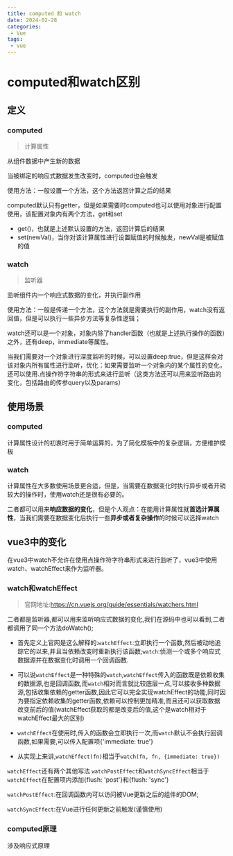 ```yaml
---
title: computed 和 watch
date: 2024-02-28
categories:
 - Vue
tags:
 - vue
---
```


# computed和watch区别

## 定义
### computed
> 计算属性

从组件数据中产生新的数据

当被绑定的响应式数据发生改变时，computed也会触发

使用方法：一般设置一个方法，这个方法返回计算之后的结果

computed默认只有getter，但是如果需要时computed也可以使用对象进行配置使用，该配置对象内有两个方法，get和set
* get()，也就是上述默认设置的方法，返回计算后的结果
* set(newVal)，当你对该计算属性进行设置赋值的时候触发，newVal是被赋值的值
### watch
> 监听器

监听组件内一个响应式数据的变化，并执行副作用

使用方法：一般是传递一个方法，这个方法就是需要执行的副作用，watch没有返回值，但是可以执行一些异步方法等复杂性逻辑；

watch还可以是一个对象，对象内除了handler函数（也就是上述执行操作的函数）之外，还有deep，immediate等属性。

当我们需要对一个对象进行深度监听的时候，可以设置deep:true，但是这样会对该对象内所有属性进行监听，优化：如果需要监听一个对象内的某个属性的变化，还可以使用.点操作符字符串的形式来进行监听（这类方法还可以用来监听路由的变化，包括路由的传参query以及params）

## 使用场景
### computed
计算属性设计的初衷时用于简单运算的，为了简化模板中的复杂逻辑，方便维护模板

### watch
计算属性在大多数使用场景更合适，但是，当需要在数据变化时执行异步或者开销较大的操作时，使用watch还是很有必要的。

二者都可以用来**响应数据的变化**，但是个人观点：在能用计算属性就**首选计算属性**，当我们需要在数据变化后执行一些**异步或者复杂操作**的时候可以选择watch

## vue3中的变化
在vue3中watch不允许在使用点操作符字符串形式来进行监听了，vue3中使用watch、watchEffect来作为监听器。

### watch和watchEffect
> 官网地址:https://cn.vuejs.org/guide/essentials/watchers.html

二者都是监听器,都可以用来监听响应式数据的变化,我们在源码中也可以看到,二者都调用了同一个方法doWatch();

* 首先定义上官网是这么解释的:`watchEffect`:立即执行一个函数,然后被动地追踪它的以来,并且当依赖改变时重新执行该函数;`watch`:侦测一个或多个响应式数据源并在数据变化时调用一个回调函数.

* 可以说`watchEffect`是一种特殊的`watch`,`watchEffect`传入的函数既是依赖收集的数据源,也是回调函数,而`watch`相对而言就比较底层一点,可以接收多种数据源,包括收集依赖的getter函数,因此它可以完全实现watchEffect的功能,同时因为要指定依赖收集的getter函数,依赖可以控制更加精准,而且还可以获取数据改变前后的值(watchEffect获取的都是改变后的值,这个是watch相对于watchEffect最大的区别)

* `watchEffect`在使用时,传入的函数会立即执行一次,而`watch`默认不会执行回调函数,如果需要,可以传入配置项{'immediate: true'}

* 从实现上来讲,`watchEffect(fn)`相当于`watch(fn, fn, {immediate: true})`

`watchEffect`还有两个其他写法
`watchPostEffect`和`watchSyncEffect`相当于`watchEffect`在配置项内添加{flush: 'post'}和{flush: 'sync'}

`watchPostEffect`:在回调函数内可以访问被Vue更新之后的组件的DOM;

`watchSyncEffect`:在Vue进行任何更新之前触发(谨慎使用)

### computed原理
涉及响应式原理